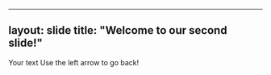   ---
  layout: slide
  title: "Welcome to our second slide!"
  ---
  Your text
Use the left arrow to go back!
